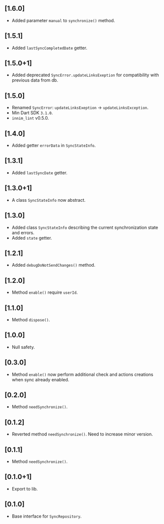 ## [1.6.0]

* Added parameter `manual` to `synchronize()` method.

## [1.5.1]

* Added `lastSyncCompletedDate` getter.

## [1.5.0+1]

* Added deprecated `SyncError.updateLinksExeption` for compatibility with previous data from db.

## [1.5.0]

* Renamed `SyncError`: `updateLinksExeption` -> `updateLinksException`.
* Min Dart SDK `3.1.0`.
* `innim_lint` v0.5.0.

## [1.4.0]

* Added getter `errorData` in `SyncStateInfo`.

## [1.3.1]

* Added `lastSyncDate` getter.

## [1.3.0+1]

* A class `SyncStateInfo` now abstract.

## [1.3.0]

* Added class `SyncStateInfo` describing the current synchronization state and errors.
* Added `state` getter.

## [1.2.1]

* Added `debugDoNotSendChanges()` method.

## [1.2.0]

* Method `enable()` require `userId`.

## [1.1.0]

* Method `dispose()`.

## [1.0.0]

* Null safety.

## [0.3.0]

* Method `enable()` now perform additional check and actions creations
when sync already enabled.

## [0.2.0]

* Method `needSynchronize()`.

## [0.1.2]

* Reverted method `needSynchronize()`. Need to increase minor version.

## [0.1.1]

* Method `needSynchronize()`.

## [0.1.0+1]

* Export to lib.

## [0.1.0]

* Base interface for `SyncRepository`.
